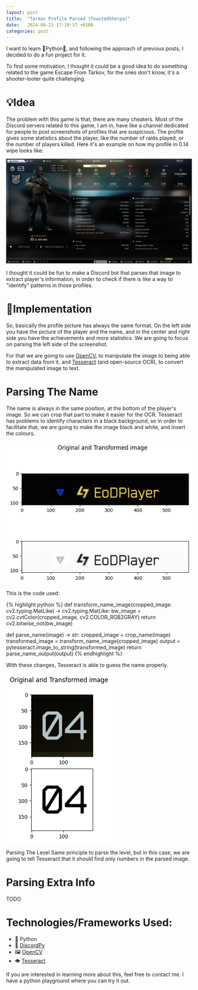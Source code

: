 ```yaml
---
layout: post
title:  "Tarkov Profile Parsed (ToastedSherpa)"
date:   2024-08-21 17:10:37 +0100
categories: post
---
```


I want to learn 🐍Python🐍, and following the approach of previous posts, I decided to do a fun project for it.

To find some motivation, I thought it could be a good idea to do something related to the game Escape From Tarkov, for the ones don't know, it's a shooter-looter quite challenging.

# 💡Idea

The problem with this game is that, there are many cheaters. Most of the Discord servers related to this game, I am in, have like a channel dedicated for people to post screenshots of profiles that are suspicious.
The profile gives some statistics about the player, like the number of raids played, or the number of players killed. Here it's an example on how my profile in 0.14 wipe looks like:

![manuelarte profile](/assets/images/toastedsherpa/profile.png)

I thought it could be fun to make a Discord bot that parses that image to extract player's information, in order to check if there is like a way to "identify" patterns in those profiles.

# 👷Implementation

So, basically the profile picture has always the same format. On the left side you have the picture of the player and the name, and in the center and right side you have the achievements and more statistics.
We are going to focus on parsing the left side of the screenshot.

For that we are going to use [OpenCV](https://opencv.org/), to manipulate the image to being able to extract data from it, and [Tesseract](https://github.com/tesseract-ocr/tesseract) (and open-source OCR), to convert the manipulated image to text.


# Parsing The Name
The name is always in the same position, at the bottom of the player's image. So we can crop that part to make it easier for the OCR.
Tesseract has problems to identify characters in a black background, so in order to facilitate that, we are going to make the image black and white, and invert the colours.

![profile names](/assets/images/toastedsherpa/parse_name.png)

This is the code used:

{% highlight python %}
def transform_name_image(cropped_image: cv2.typing.MatLike) -> cv2.typing.MatLike:
    bw_image = cv2.cvtColor(cropped_image, cv2.COLOR_RGB2GRAY)
    return cv2.bitwise_not(bw_image)

def parse_name(image) -> str:
    cropped_image = crop_name(image)
    transformed_image = transform_name_image(cropped_image)
    output = pytesseract.image_to_string(transformed_image)
    return parse_name_output(output)
{% endhighlight %}

With these changes, Tesseract is able to guess the name properly.

![profile levels](/assets/images/toastedsherpa/parse_level.png)

Parsing The Level
Same principle to parse the level, but in this case, we are going to tell Tesseract that it should find only numbers in the parsed image.


# Parsing Extra Info

TODO

# Technologies/Frameworks Used:

+ 🐍 Python
+ 🤖 [DiscordPy](https://discordpy.readthedocs.io/en/stable/)
+ 🖼️ [OpenCV](https://opencv.org/)
+ 👁️ [Tesseract](https://github.com/tesseract-ocr/tesseract)

If you are interested in learning more about this, feel free to contact me. I have a python playground where you can try it out.